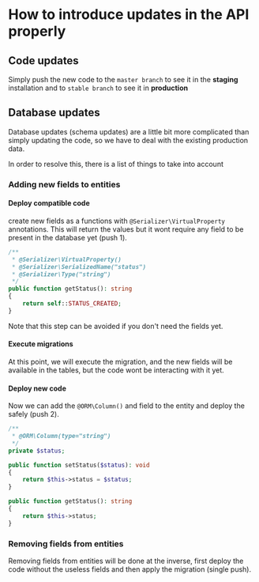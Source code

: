 How to introduce updates in the API properly
============================================

## Code updates

Simply push the new code to the `master branch` to see it in the **staging**
installation and to `stable branch` to see it in **production**

## Database updates
Database updates (schema updates) are a little bit more complicated than simply
updating the code, so we have to deal with the existing production data.

In order to resolve this, there is a list of things to take into account

### Adding new fields to entities
#### Deploy compatible code
create new fields as a functions with `@Serializer\VirtualProperty` annotations.
This will return the values but it wont require any field to be present in the
database yet (push 1).
```php
/**
 * @Serializer\VirtualProperty()
 * @Serializer\SerializedName("status")
 * @Serializer\Type("string")
 */
public function getStatus(): string
{
    return self::STATUS_CREATED;
}
```
Note that this step can be avoided if you don't need the fields yet.

#### Execute migrations
At this point, we will execute the migration, and the new fields will be available
in the tables, but the code wont be interacting with it yet.

#### Deploy new code
Now we can add the `@ORM\Column()` and field to the entity and deploy the safely (push 2).
```php
/**
 * @ORM\Column(type="string")
 */
private $status;

public function setStatus($status): void
{
    return $this->status = $status;
}

public function getStatus(): string
{
    return $this->status;
}
```

### Removing fields from entities
Removing fields from entities will be done at the inverse, first deploy the code
without the useless fields and then apply the migration (single push).
